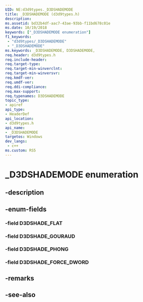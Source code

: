 ```yaml
---
UID: NE:d3d9types._D3DSHADEMODE
title: _D3DSHADEMODE (d3d9types.h)
description: 
ms.assetid: bd32b4df-aac7-43ae-93bb-f11bd678c01e
ms.date: 10/19/2018
keywords: ["_D3DSHADEMODE enumeration"]
f1_keywords:
 - "d3d9types/_D3DSHADEMODE"
 - "_D3DSHADEMODE"
ms.keywords: _D3DSHADEMODE, D3DSHADEMODE, 
req.header: d3d9types.h
req.include-header:
req.target-type:
req.target-min-winverclnt:
req.target-min-winversvr:
req.kmdf-ver:
req.umdf-ver:
req.ddi-compliance:
req.max-support:
req.typenames: D3DSHADEMODE
topic_type: 
- apiref
api_type: 
- HeaderDef
api_location: 
- d3d9types.h
api_name: 
- _D3DSHADEMODE
targetos: Windows
dev_langs:
 - c++
ms.custom: RS5
---
```


# _D3DSHADEMODE enumeration

## -description



## -enum-fields

### -field D3DSHADE_FLAT 
### -field D3DSHADE_GOURAUD 
### -field D3DSHADE_PHONG 
### -field D3DSHADE_FORCE_DWORD 

## -remarks

## -see-also
